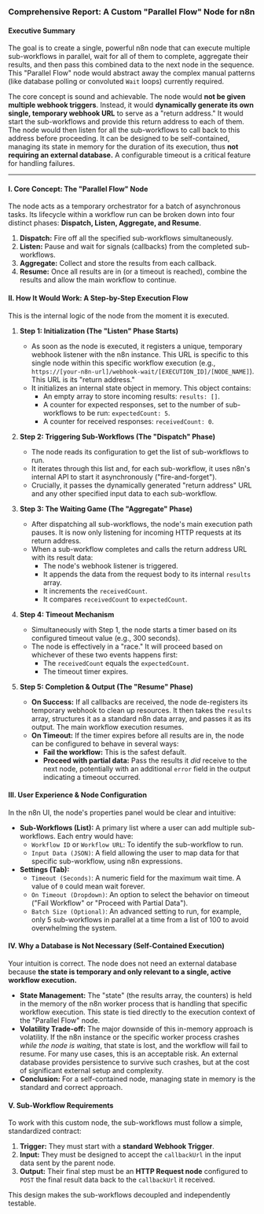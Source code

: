 ### **Comprehensive Report: A Custom "Parallel Flow" Node for n8n**

#### **Executive Summary**

The goal is to create a single, powerful n8n node that can execute multiple sub-workflows in parallel, wait for all of them to complete, aggregate their results, and then pass this combined data to the next node in the sequence. This "Parallel Flow" node would abstract away the complex manual patterns (like database polling or convoluted `Wait` loops) currently required.

The core concept is sound and achievable. The node would **not be given multiple webhook triggers**. Instead, it would **dynamically generate its own single, temporary webhook URL** to serve as a "return address." It would start the sub-workflows and provide this return address to each of them. The node would then listen for all the sub-workflows to call back to this address before proceeding. It can be designed to be self-contained, managing its state in memory for the duration of its execution, thus **not requiring an external database.** A configurable timeout is a critical feature for handling failures.

---

#### **I. Core Concept: The "Parallel Flow" Node**

The node acts as a temporary orchestrator for a batch of asynchronous tasks. Its lifecycle within a workflow run can be broken down into four distinct phases: **Dispatch, Listen, Aggregate, and Resume**.

1.  **Dispatch:** Fire off all the specified sub-workflows simultaneously.
2.  **Listen:** Pause and wait for signals (callbacks) from the completed sub-workflows.
3.  **Aggregate:** Collect and store the results from each callback.
4.  **Resume:** Once all results are in (or a timeout is reached), combine the results and allow the main workflow to continue.

#### **II. How It Would Work: A Step-by-Step Execution Flow**

This is the internal logic of the node from the moment it is executed.

1.  **Step 1: Initialization (The "Listen" Phase Starts)**
    *   As soon as the node is executed, it registers a unique, temporary webhook listener with the n8n instance. This URL is specific to this single node within this specific workflow execution (e.g., `https://[your-n8n-url]/webhook-wait/[EXECUTION_ID]/[NODE_NAME]`). This URL is its "return address."
    *   It initializes an internal state object in memory. This object contains:
        *   An empty array to store incoming results: `results: []`.
        *   A counter for expected responses, set to the number of sub-workflows to be run: `expectedCount: 5`.
        *   A counter for received responses: `receivedCount: 0`.

2.  **Step 2: Triggering Sub-Workflows (The "Dispatch" Phase)**
    *   The node reads its configuration to get the list of sub-workflows to run.
    *   It iterates through this list and, for each sub-workflow, it uses n8n's internal API to start it asynchronously ("fire-and-forget").
    *   Crucially, it passes the dynamically generated "return address" URL and any other specified input data to each sub-workflow.

3.  **Step 3: The Waiting Game (The "Aggregate" Phase)**
    *   After dispatching all sub-workflows, the node's main execution path pauses. It is now only listening for incoming HTTP requests at its return address.
    *   When a sub-workflow completes and calls the return address URL with its result data:
        *   The node's webhook listener is triggered.
        *   It appends the data from the request body to its internal `results` array.
        *   It increments the `receivedCount`.
        *   It compares `receivedCount` to `expectedCount`.

4.  **Step 4: Timeout Mechanism**
    *   Simultaneously with Step 1, the node starts a timer based on its configured timeout value (e.g., 300 seconds).
    *   The node is effectively in a "race." It will proceed based on whichever of these two events happens first:
        *   The `receivedCount` equals the `expectedCount`.
        *   The timeout timer expires.

5.  **Step 5: Completion & Output (The "Resume" Phase)**
    *   **On Success:** If all callbacks are received, the node de-registers its temporary webhook to clean up resources. It then takes the `results` array, structures it as a standard n8n data array, and passes it as its output. The main workflow execution resumes.
    *   **On Timeout:** If the timer expires before all results are in, the node can be configured to behave in several ways:
        *   **Fail the workflow:** This is the safest default.
        *   **Proceed with partial data:** Pass the results it *did* receive to the next node, potentially with an additional `error` field in the output indicating a timeout occurred.

#### **III. User Experience & Node Configuration**

In the n8n UI, the node's properties panel would be clear and intuitive:

*   **Sub-Workflows (List):** A primary list where a user can add multiple sub-workflows. Each entry would have:
    *   `Workflow ID` or `Workflow URL`: To identify the sub-workflow to run.
    *   `Input Data (JSON)`: A field allowing the user to map data for that specific sub-workflow, using n8n expressions.
*   **Settings (Tab):**
    *   `Timeout (Seconds)`: A numeric field for the maximum wait time. A value of `0` could mean wait forever.
    *   `On Timeout (Dropdown)`: An option to select the behavior on timeout ("Fail Workflow" or "Proceed with Partial Data").
    *   `Batch Size (Optional)`: An advanced setting to run, for example, only 5 sub-workflows in parallel at a time from a list of 100 to avoid overwhelming the system.

#### **IV. Why a Database is Not Necessary (Self-Contained Execution)**

Your intuition is correct. The node does not need an external database because **the state is temporary and only relevant to a single, active workflow execution.**

*   **State Management:** The "state" (the results array, the counters) is held in the memory of the n8n worker process that is handling that specific workflow execution. This state is tied directly to the execution context of the "Parallel Flow" node.
*   **Volatility Trade-off:** The major downside of this in-memory approach is volatility. If the n8n instance or the specific worker process crashes *while the node is waiting*, that state is lost, and the workflow will fail to resume. For many use cases, this is an acceptable risk. An external database provides persistence to survive such crashes, but at the cost of significant external setup and complexity.
*   **Conclusion:** For a self-contained node, managing state in memory is the standard and correct approach.

#### **V. Sub-Workflow Requirements**

To work with this custom node, the sub-workflows must follow a simple, standardized contract:

1.  **Trigger:** They must start with a **standard Webhook Trigger**.
2.  **Input:** They must be designed to accept the `callbackUrl` in the input data sent by the parent node.
3.  **Output:** Their final step must be an **HTTP Request node** configured to `POST` the final result data back to the `callbackUrl` it received.

This design makes the sub-workflows decoupled and independently testable.
